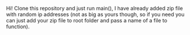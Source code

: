 Hi! Clone this repository and just run main(), I have already added zip file with random ip addresses (not as big as yours though,
so if you need you can just add your zip file to root folder and pass a name of a file to function).
